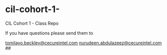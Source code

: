 # cil-cohort-1-
CIL Cohort 1 - Class Repo

If you have questions please send them to 

tomilayo.beckley@cecureintel.com
nurudeen.abdulazeez@cecureintel.com ##
